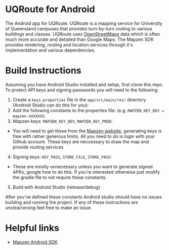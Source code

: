 # UQRoute for Android
The Android app for UQRoute. UQRoute is a mapping service for University of Queensland campuses that provides turn-by-turn routing to various buildings and classes.
UQRoute uses [OpenStreetMaps](https://www.openstreetmap.org/) data which is often much more accurate and detailed than Google Maps. 
The Mapzen SDK provides rendering, routing and location services through it's implementation and various dependencies.

# Build Instructions
Assuming you have Android Studio installed and setup, first clone this repo. To protect API keys and signing passwords you will need to the following:

1. Create a ```keys.properties``` file in the ```app/src/main/res/``` directory (Android Studio can do this for you):
2. Add the following constants to the properties file: (e.g. ```MAPZEN_KEY_DEV = mapzen-XXXXXX```):
3. Mapzen keys: ```MAPZEN_KEY_DEV```, ```MAPZEN_KEY_PROD```:
 * You will need to get these from the [Mapzen website](https://mapzen.com), generating keys is free with rather generous limits. All you need to do is login with your Github account. These keys are neccessary to draw the map and provide routing services
4. Signing keys: ```KEY_PASS```, ```STORE_FILE```, ```STORE_PASS```:
 * These are mostly unnecessary unless you want to generate signed APKs, google how to do this. If you're interested otherwise just modify the gradle file to not require these constants.
5. Build with Android Studio (release/debug)

 After you've defined these constants Android studio should have no issues building and running the project. If any of these instructions are unclear/wrong feel free to make an issue.
 
 
# Helpful links
* [Mapzen Android SDK](https://github.com/mapzen/android)
